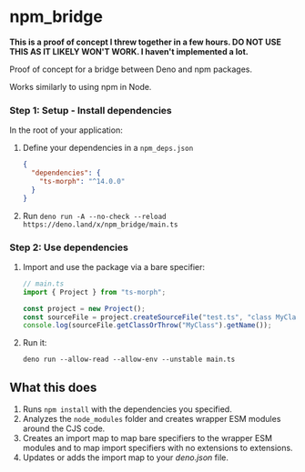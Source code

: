 # npm_bridge

**This is a proof of concept I threw together in a few hours. DO NOT USE THIS AS
IT LIKELY WON'T WORK. I haven't implemented a lot.**

Proof of concept for a bridge between Deno and npm packages.

Works similarly to using npm in Node.

### Step 1: Setup - Install dependencies

In the root of your application:

1. Define your dependencies in a `npm_deps.json`
   ```json
   {
     "dependencies": {
       "ts-morph": "^14.0.0"
     }
   }
   ```
2. Run `deno run -A --no-check --reload https://deno.land/x/npm_bridge/main.ts`

### Step 2: Use dependencies

1. Import and use the package via a bare specifier:
   ```ts
   // main.ts
   import { Project } from "ts-morph";

   const project = new Project();
   const sourceFile = project.createSourceFile("test.ts", "class MyClass {}");
   console.log(sourceFile.getClassOrThrow("MyClass").getName());
   ```
2. Run it:
   ```shell
   deno run --allow-read --allow-env --unstable main.ts
   ```

## What this does

1. Runs `npm install` with the dependencies you specified.
2. Analyzes the `node_modules` folder and creates wrapper ESM modules around the
   CJS code.
3. Creates an import map to map bare specifiers to the wrapper ESM modules and
   to map import specifiers with no extensions to extensions.
4. Updates or adds the import map to your _deno.json_ file.
